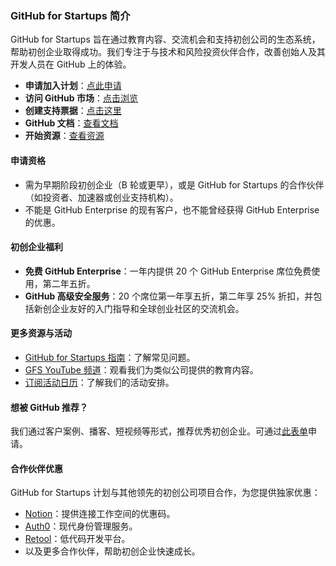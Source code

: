 ### GitHub for Startups 简介

GitHub for Startups 旨在通过教育内容、交流机会和支持初创公司的生态系统，帮助初创企业取得成功。我们专注于与技术和风险投资伙伴合作，改善创始人及其开发人员在 GitHub 上的体验。

- **申请加入计划**：[点此申请](https://github.com/enterprise/startups#get-started)
- **访问 GitHub 市场**：[点击浏览](https://github.com/marketplace?type=)
- **创建支持票据**：[点击这里](https://support.github.com/contact?tags=hh-github-for-startups)
- **GitHub 文档**：[查看文档](https://docs.github.com/en)
- **开始资源**：[查看资源](https://github.com/github/GitHub-for-Startups-HQ/blob/main/Resources%20Page.md)

#### 申请资格

- 需为早期阶段初创企业（B 轮或更早），或是 GitHub for Startups 的合作伙伴（如投资者、加速器或创业支持机构）。
- 不能是 GitHub Enterprise 的现有客户，也不能曾经获得 GitHub Enterprise 的优惠。

#### 初创企业福利

- **免费 GitHub Enterprise**：一年内提供 20 个 GitHub Enterprise 席位免费使用，第二年五折。
- **GitHub 高级安全服务**：20 个席位第一年享五折，第二年享 25% 折扣，并包括新创企业友好的入门指导和全球创业社区的交流机会。

#### 更多资源与活动

- [GitHub for Startups 指南](https://github.com/GitHub-for-Startups/Global-Repo/blob/main/Program%20Guide.md)：了解常见问题。
- [GFS YouTube 频道](https://www.youtube.com/playlist?list=PL0lo9MOBetEG3s9zocf4H1UiaS44ZL-W0)：观看我们为类似公司提供的教育内容。
- [订阅活动日历](https://lu.ma/githubforstartups)：了解我们的活动安排。

#### 想被 GitHub 推荐？

我们通过客户案例、播客、短视频等形式，推荐优秀初创企业。可通过[此表单](https://docs.google.com/forms/d/e/1FAIpQLSdo6KN7Y3ldYw_ivM5iJ0hYWKwTTeueW99A-q0DDh3kWZwPoQ/viewform)申请。

#### 合作伙伴优惠

GitHub for Startups 计划与其他领先的初创公司项目合作，为您提供独家优惠：

- [Notion](https://www.notion.so/startups)：提供连接工作空间的优惠码。
- [Auth0](https://autheco.atlassian.net/servicedesk/customer/portal/4/group/9/create/104)：现代身份管理服务。
- [Retool](https://retool.typeform.com/to/qGcaOOHW?typeform-source=www.google.com#partnername=github)：低代码开发平台。
- 以及更多合作伙伴，帮助初创企业快速成长。
